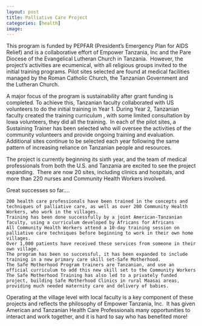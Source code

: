 ```yaml
---
layout: post
title: Palliative Care Project
categories: [health]
image:
---
```

This program is funded by PEPFAR (President’s Emergency Plan for AIDS Relief) and is a collaborative effort of Empower Tanzania, Inc and the Pare Diocese of the Evangelical Lutheran Church in Tanzania.  However, the project’s activities are ecumenical, with all religious groups invited to the initial training programs. Pilot sites selected are found at medical facilities managed by the Roman Catholic Church, the Tanzanian Government and the Lutheran Church.

A major focus of the program is sustainability after grant funding is completed. To achieve this, Tanzanian faculty collaborated with US volunteers to do the initial training in Year 1. During Year 2, Tanzanian faculty created the training curriculum , with some limited consultation by Iowa volunteers, they did all the training.  In each of the pilot sites, a Sustaining Trainer has been selected who will oversee the activities of the community volunteers and provide ongoing training and evaluation.  Additional sites continue to be selected each year following the same pattern of increasing reliance on Tanzanian people and resources.

The project is currently beginning its sixth year, and the team of medical professionals from both the U.S. and Tanzania are excited to see the project expanding.  There are now 20 sites, including clinics and hospitals, and more than 220 nurses and Community Health Workers involved.

Great successes so far....

	200 health care professionals have been trained in the concepts and techniques of palliative care, as well as over 200 Community Health Workers, who work in the villages.
	Training has been done successfully by a joint American-Tanzanian faculty, using a curriculum developed by Africans for Africans
	All Community Health Workers attend a 10-day training session on palliative care techniques before beginning to work in their own home villages.
	Over 1,000 patients have received these services from someone in their own village.
	The program has been so successful, it has been expanded to include training in a new primary care skill set-Safe Motherhood.
	The Safe Motherhood Program trainers are Tanzanian, and use an official curriculum to add this new skill set to the Community Workers
	The Safe Motherhood Training has also led to a privately funded project, building Safe Motherhood Clinics in rural Maasai areas, providing much needed maternity care and delivery of babies.

Operating at the village level with local faculty is a key component of these projects and reflects the philosophy of Empower Tanzania, Inc.  It has given American and Tanzanian Health Care Professionals many opportunities to interact and work together, and it is hard to say who has benefited more!
